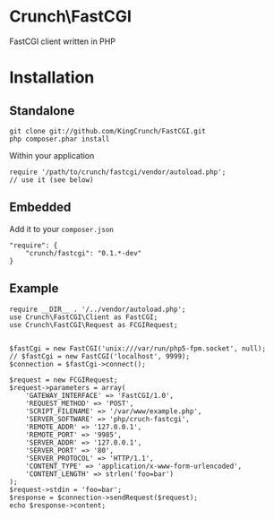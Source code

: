 Crunch\FastCGI
===
FastCGI client written in PHP

Installation
===
Standalone
---
    git clone git://github.com/KingCrunch/FastCGI.git
    php composer.phar install

Within your application

    require '/path/to/crunch/fastcgi/vendor/autoload.php';
    // use it (see below)

Embedded
---
Add it to your `composer.json`

    "require": {
        "crunch/fastcgi": "0.1.*-dev"
    }

Example
---

    require __DIR__ . '/../vendor/autoload.php';
    use Crunch\FastCGI\Client as FastCGI;
    use Crunch\FastCGI\Request as FCGIRequest;


    $fastCgi = new FastCGI('unix:///var/run/php5-fpm.socket', null);
    // $fastCgi = new FastCGI('localhost', 9999);
    $connection = $fastCgi->connect();

    $request = new FCGIRequest;
    $request->parameters = array(
        'GATEWAY_INTERFACE' => 'FastCGI/1.0',
        'REQUEST_METHOD' => 'POST',
        'SCRIPT_FILENAME' => '/var/www/example.php',
        'SERVER_SOFTWARE' => 'php/cruch-fastcgi',
        'REMOTE_ADDR' => '127.0.0.1',
        'REMOTE_PORT' => '9985',
        'SERVER_ADDR' => '127.0.0.1',
        'SERVER_PORT' => '80',
        'SERVER_PROTOCOL' => 'HTTP/1.1',
        'CONTENT_TYPE' => 'application/x-www-form-urlencoded',
        'CONTENT_LENGTH' => strlen('foo=bar')
    );
    $request->stdin = 'foo=bar';
    $response = $connection->sendRequest($request);
    echo $response->content;
